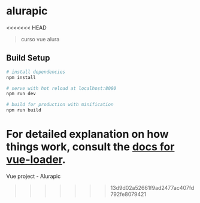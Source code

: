 # alurapic
<<<<<<< HEAD

> curso vue alura

## Build Setup

``` bash
# install dependencies
npm install

# serve with hot reload at localhost:8080
npm run dev

# build for production with minification
npm run build
```

For detailed explanation on how things work, consult the [docs for vue-loader](http://vuejs.github.io/vue-loader).
=======
Vue project - Alurapic
>>>>>>> 13d9d02a52661f9ad2477ac407fd792fe8079421
